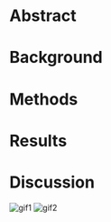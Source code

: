 

# Abstract
# Background
# Methods
# Results
# Discussion
![gif1](figures/modisEVI.gif)
![gif2](https://github.com/cashcountinchi/cashcountinchi.github.io/blob/main/figures/modisEVI.gif)